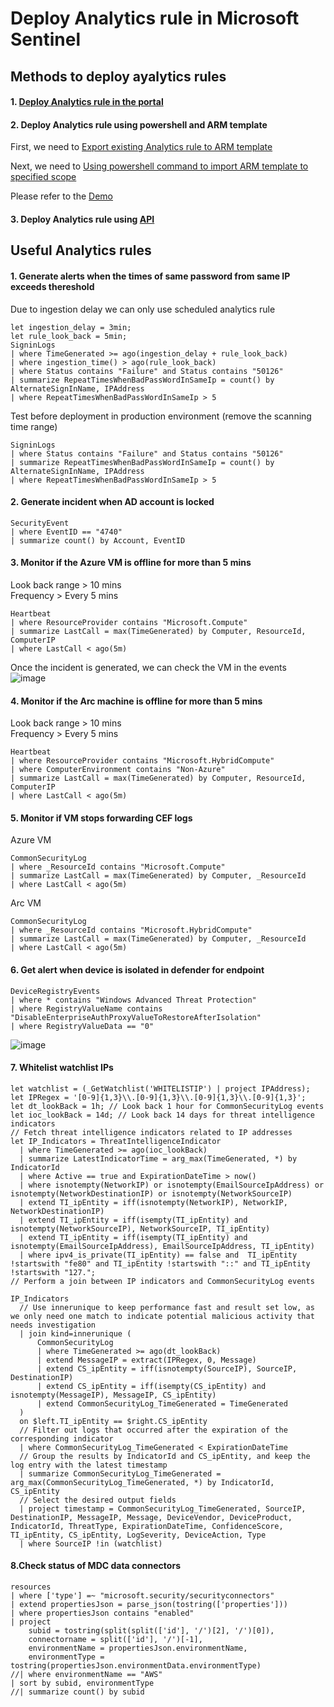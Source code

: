 # Deploy Analytics rule in Microsoft Sentinel

## Methods to deploy ayalytics rules
#### 1. [Deploy Analytics rule in the portal](https://learn.microsoft.com/en-us/azure/sentinel/import-export-analytics-rules)
#### 2. Deploy Analytics rule using powershell and ARM template

First, we need to [Export existing Analytics rule to ARM template](https://learn.microsoft.com/en-us/azure/sentinel/import-export-analytics-rules#export-rules)

Next, we need to [Using powershell command to import ARM template to specified scope](https://learn.microsoft.com/en-us/azure/azure-resource-manager/templates/deploy-powershell#deployment-scope)

Please refer to the [Demo](https://github.com/guguji666666/GJS-Sentinel-Tips/blob/main/Repository%20integration/Export%20contents%20to%20ARM%20templates/Export%20analytics%20rules.md#optional-use-powershell-to-import-arm-template)

#### 3. Deploy Analytics rule using [API](https://learn.microsoft.com/en-us/rest/api/securityinsights/stable/alert-rules)

## Useful Analytics rules

#### 1. Generate alerts when the times of same password from same IP exceeds thereshold

Due to ingestion delay we can only use scheduled analytics rule
```kusto
let ingestion_delay = 3min;
let rule_look_back = 5min;
SigninLogs
| where TimeGenerated >= ago(ingestion_delay + rule_look_back)
| where ingestion_time() > ago(rule_look_back)
| where Status contains "Failure" and Status contains "50126"
| summarize RepeatTimesWhenBadPassWordInSameIp = count() by AlternateSignInName, IPAddress
| where RepeatTimesWhenBadPassWordInSameIp > 5
```

Test before deployment in production environment (remove the scanning time range)
```kusto
SigninLogs
| where Status contains "Failure" and Status contains "50126"
| summarize RepeatTimesWhenBadPassWordInSameIp = count() by AlternateSignInName, IPAddress
| where RepeatTimesWhenBadPassWordInSameIp > 5
```

#### 2. Generate incident when AD account is locked
```kusto
SecurityEvent
| where EventID == "4740"
| summarize count() by Account, EventID
```

#### 3. Monitor if the Azure VM is offline for more than 5 mins
Look back range > 10 mins <br>
Frequency > Every 5 mins
```kusto
Heartbeat
| where ResourceProvider contains "Microsoft.Compute"
| summarize LastCall = max(TimeGenerated) by Computer, ResourceId, ComputerIP
| where LastCall < ago(5m)
```
Once the incident is generated, we can check the VM in the events <br>
![image](https://user-images.githubusercontent.com/96930989/236965945-220d3c6c-7911-4ddc-83a2-e18828384909.png)

#### 4. Monitor if the Arc machine is offline for more than 5 mins
Look back range > 10 mins <br>
Frequency > Every 5 mins
```kusto
Heartbeat
| where ResourceProvider contains "Microsoft.HybridCompute"
| where ComputerEnvironment contains "Non-Azure"
| summarize LastCall = max(TimeGenerated) by Computer, ResourceId, ComputerIP
| where LastCall < ago(5m)
```

#### 5. Monitor if VM stops forwarding CEF logs

Azure VM
```kusto
CommonSecurityLog
| where _ResourceId contains "Microsoft.Compute"
| summarize LastCall = max(TimeGenerated) by Computer, _ResourceId
| where LastCall < ago(5m)
```

Arc VM
```kusto
CommonSecurityLog
| where _ResourceId contains "Microsoft.HybridCompute"
| summarize LastCall = max(TimeGenerated) by Computer, _ResourceId
| where LastCall < ago(5m)
```

#### 6. Get alert when device is isolated in defender for endpoint
```kusto
DeviceRegistryEvents
| where * contains "Windows Advanced Threat Protection"
| where RegistryValueName contains "DisableEnterpriseAuthProxyValueToRestoreAfterIsolation"
| where RegistryValueData == "0"
```
![image](https://github.com/guguji666666/GJS-Sentinel-Tips/assets/96930989/2ffee352-f97b-4e69-83cd-68f61b8c7943)

#### 7. Whitelist watchlist IPs
```kql
let watchlist = (_GetWatchlist('WHITELISTIP') | project IPAddress);
let IPRegex = '[0-9]{1,3}\\.[0-9]{1,3}\\.[0-9]{1,3}\\.[0-9]{1,3}';
let dt_lookBack = 1h; // Look back 1 hour for CommonSecurityLog events
let ioc_lookBack = 14d; // Look back 14 days for threat intelligence indicators
// Fetch threat intelligence indicators related to IP addresses
let IP_Indicators = ThreatIntelligenceIndicator
  | where TimeGenerated >= ago(ioc_lookBack)
  | summarize LatestIndicatorTime = arg_max(TimeGenerated, *) by IndicatorId
  | where Active == true and ExpirationDateTime > now()
  | where isnotempty(NetworkIP) or isnotempty(EmailSourceIpAddress) or isnotempty(NetworkDestinationIP) or isnotempty(NetworkSourceIP)
  | extend TI_ipEntity = iff(isnotempty(NetworkIP), NetworkIP, NetworkDestinationIP)
  | extend TI_ipEntity = iff(isempty(TI_ipEntity) and isnotempty(NetworkSourceIP), NetworkSourceIP, TI_ipEntity)
  | extend TI_ipEntity = iff(isempty(TI_ipEntity) and isnotempty(EmailSourceIpAddress), EmailSourceIpAddress, TI_ipEntity)
  | where ipv4_is_private(TI_ipEntity) == false and  TI_ipEntity !startswith "fe80" and TI_ipEntity !startswith "::" and TI_ipEntity !startswith "127.";
// Perform a join between IP indicators and CommonSecurityLog events

IP_Indicators
  // Use innerunique to keep performance fast and result set low, as we only need one match to indicate potential malicious activity that needs investigation
  | join kind=innerunique (
      CommonSecurityLog
      | where TimeGenerated >= ago(dt_lookBack)
      | extend MessageIP = extract(IPRegex, 0, Message)
      | extend CS_ipEntity = iff(isnotempty(SourceIP), SourceIP, DestinationIP)
      | extend CS_ipEntity = iff(isempty(CS_ipEntity) and isnotempty(MessageIP), MessageIP, CS_ipEntity)
      | extend CommonSecurityLog_TimeGenerated = TimeGenerated
  )
  on $left.TI_ipEntity == $right.CS_ipEntity
  // Filter out logs that occurred after the expiration of the corresponding indicator
  | where CommonSecurityLog_TimeGenerated < ExpirationDateTime
  // Group the results by IndicatorId and CS_ipEntity, and keep the log entry with the latest timestamp
  | summarize CommonSecurityLog_TimeGenerated = arg_max(CommonSecurityLog_TimeGenerated, *) by IndicatorId, CS_ipEntity
  // Select the desired output fields
  | project timestamp = CommonSecurityLog_TimeGenerated, SourceIP, DestinationIP, MessageIP, Message, DeviceVendor, DeviceProduct, IndicatorId, ThreatType, ExpirationDateTime, ConfidenceScore, TI_ipEntity, CS_ipEntity, LogSeverity, DeviceAction, Type
  | where SourceIP !in (watchlist)
```

#### 8.Check status of MDC data connectors
```kql
resources 
| where ['type'] =~ "microsoft.security/securityconnectors"
| extend propertiesJson = parse_json(tostring(['properties']))
| where propertiesJson contains "enabled"
| project
    subid = tostring(split(split(['id'], '/')[2], '/')[0]),
    connectorname = split(['id'], '/')[-1],
    environmentName = propertiesJson.environmentName, 
    environmentType = tostring(propertiesJson.environmentData.environmentType)
//| where environmentName == "AWS"
| sort by subid, environmentType
//| summarize count() by subid
```
